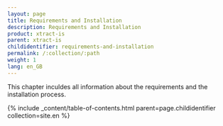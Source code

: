 ```yaml
---
layout: page
title: Requirements and Installation
description: Requirements and Installation
product: xtract-is
parent: xtract-is
childidentifier: requirements-and-installation
permalink: /:collection/:path
weight: 1
lang: en_GB
---
```


This chapter inculdes all information about the requirements and the installation process.

{% include _content/table-of-contents.html parent=page.childidentifier collection=site.en %}
